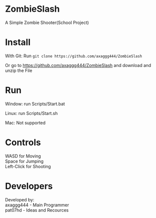 # ZombieSlash
 A Simple Zombie Shooter(School Project)

# Install
 With Git:
 Run `git clone https://github.com/axaggg444/ZombieSlash`

 Or go to https://github.com/axaggg444/ZombieSlash and download and unzip the File

# Run
 Window:
 run Scripts/Start.bat

 Linux:
 run Scripts/Start.sh

 Mac:
 Not supported

# Controls
 WASD for Moving<br>
 Space for Jumping<br>
 Left-Click for Shooting

# Developers
 Developed by:<br>
 axaggg444 - Main Programmer<br>
 pat07hd - Ideas and Recources